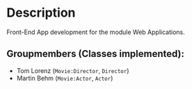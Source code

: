# Description
Front-End App development for the module Web Applications.

## Groupmembers (Classes implemented): 
* Tom Lorenz (`Movie:Director`, `Director`)
* Martin Behm (`Movie:Actor`, `Actor`)
